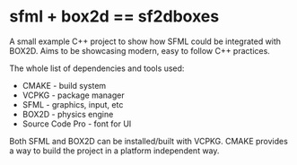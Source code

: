 # sfml + box2d == sf2dboxes

A small example C++ project to show how SFML could be integrated with BOX2D. Aims to be showcasing modern, easy to follow C++ practices.

The whole list of dependencies and tools used:
- CMAKE - build system
- VCPKG - package manager
- SFML - graphics, input, etc
- BOX2D - physics engine
- Source Code Pro - font for UI

Both SFML and BOX2D can be installed/built with VCPKG. CMAKE provides a way to build the project in a platform independent way.


